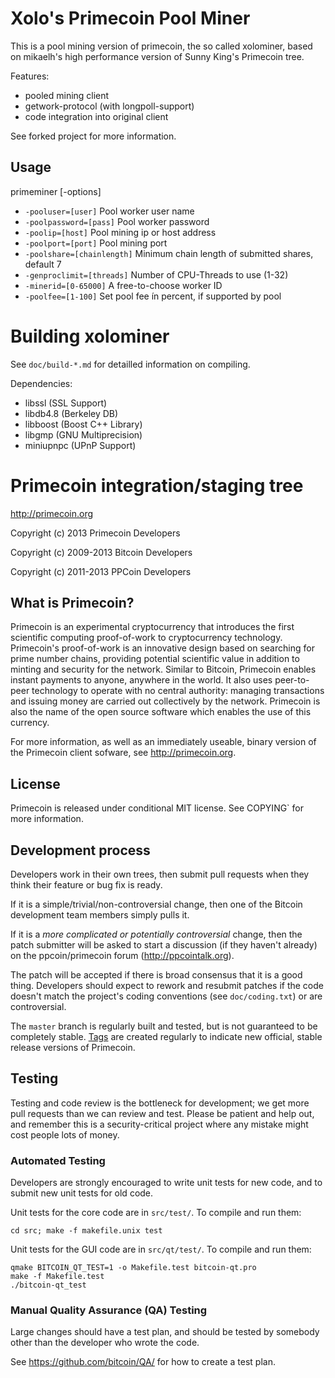 Xolo's Primecoin Pool Miner
===========================

This is a pool mining version of primecoin, the so called xolominer,
based on mikaelh's high performance version of Sunny King's Primecoin tree.

Features:
- pooled mining client
- getwork-protocol (with longpoll-support)
- code integration into original client

See forked project for more information.

Usage
-----

primeminer [-options]

 * `-pooluser=[user]` Pool worker user name
 * `-poolpassword=[pass]` Pool worker password
 * `-poolip=[host]` Pool mining ip or host address
 * `-poolport=[port]` Pool mining port
 * `-poolshare=[chainlength]` Minimum chain length of submitted shares, default 7
 * `-genproclimit=[threads]` Number of CPU-Threads to use (1-32)
 * `-minerid=[0-65000]` A free-to-choose worker ID
 * `-poolfee=[1-100]` Set pool fee ín percent, if supported by pool

Building xolominer
==================

See `doc/build-*.md` for detailled information on compiling.

Dependencies:
 - libssl (SSL Support)
 - libdb4.8 (Berkeley DB)
 - libboost (Boost C++ Library)
 - libgmp (GNU Multiprecision)
 - miniupnpc (UPnP Support)

Primecoin integration/staging tree
==================================

http://primecoin.org

Copyright (c) 2013 Primecoin Developers

Copyright (c) 2009-2013 Bitcoin Developers

Copyright (c) 2011-2013 PPCoin Developers

What is Primecoin?
------------------

Primecoin is an experimental cryptocurrency that introduces the first
scientific computing proof-of-work to cryptocurrency technology. Primecoin's
proof-of-work is an innovative design based on searching for prime number
chains, providing potential scientific value in addition to minting and
security for the network. Similar to Bitcoin, Primecoin enables instant payments
to anyone, anywhere in the world. It also uses peer-to-peer technology to
operate with no central authority: managing transactions and issuing money are
carried out collectively by the network. Primecoin is also the name of the open
source software which enables the use of this currency.

For more information, as well as an immediately useable, binary version of
the Primecoin client sofware, see http://primecoin.org.

License
-------

Primecoin is released under conditional MIT license. See  COPYING` for more
information.

Development process
-------------------

Developers work in their own trees, then submit pull requests when they think
their feature or bug fix is ready.

If it is a simple/trivial/non-controversial change, then one of the Bitcoin
development team members simply pulls it.

If it is a *more complicated or potentially controversial* change, then the patch
submitter will be asked to start a discussion (if they haven't already) on the
ppcoin/primecoin forum (http://ppcointalk.org).

The patch will be accepted if there is broad consensus that it is a good thing.
Developers should expect to rework and resubmit patches if the code doesn't
match the project's coding conventions (see `doc/coding.txt`) or are
controversial.

The `master` branch is regularly built and tested, but is not guaranteed to be
completely stable. [Tags](https://github.com/primecoin/primecoin/tags) are
created regularly to indicate new official, stable release versions of
Primecoin.

Testing
-------

Testing and code review is the bottleneck for development; we get more pull
requests than we can review and test. Please be patient and help out, and
remember this is a security-critical project where any mistake might cost people
lots of money.

### Automated Testing

Developers are strongly encouraged to write unit tests for new code, and to
submit new unit tests for old code.

Unit tests for the core code are in `src/test/`. To compile and run them:

    cd src; make -f makefile.unix test

Unit tests for the GUI code are in `src/qt/test/`. To compile and run them:

    qmake BITCOIN_QT_TEST=1 -o Makefile.test bitcoin-qt.pro
    make -f Makefile.test
    ./bitcoin-qt_test

### Manual Quality Assurance (QA) Testing

Large changes should have a test plan, and should be tested by somebody other
than the developer who wrote the code.

See https://github.com/bitcoin/QA/ for how to create a test plan.
